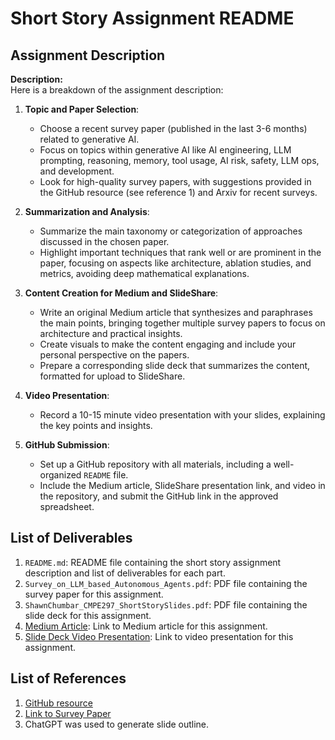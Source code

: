 # Short Story Assignment README

## Assignment Description

**Description:**  
Here is a breakdown of the assignment description:

1. **Topic and Paper Selection**:
   - Choose a recent survey paper (published in the last 3-6 months) related to generative AI.
   - Focus on topics within generative AI like AI engineering, LLM prompting, reasoning, memory, tool usage, AI risk, safety, LLM ops, and development.
   - Look for high-quality survey papers, with suggestions provided in the GitHub resource (see reference 1) and Arxiv for recent surveys.

2. **Summarization and Analysis**:
   - Summarize the main taxonomy or categorization of approaches discussed in the chosen paper.
   - Highlight important techniques that rank well or are prominent in the paper, focusing on aspects like architecture, ablation studies, and metrics, avoiding deep mathematical explanations.

3. **Content Creation for Medium and SlideShare**:
   - Write an original Medium article that synthesizes and paraphrases the main points, bringing together multiple survey papers to focus on architecture and practical insights.
   - Create visuals to make the content engaging and include your personal perspective on the papers.
   - Prepare a corresponding slide deck that summarizes the content, formatted for upload to SlideShare.

4. **Video Presentation**:
   - Record a 10-15 minute video presentation with your slides, explaining the key points and insights.

5. **GitHub Submission**:
   - Set up a GitHub repository with all materials, including a well-organized `README` file.
   - Include the Medium article, SlideShare presentation link, and video in the repository, and submit the GitHub link in the approved spreadsheet.

## List of Deliverables

1. `README.md`: README file containing the short story assignment description and list of deliverables for each part.
2. `Survey_on_LLM_based_Autonomous_Agents.pdf`: PDF file containing the survey paper for this assignment.
3. `ShawnChumbar_CMPE297_ShortStorySlides.pdf`: PDF file containing the slide deck for this assignment.
4. [Medium Article](https://medium.com/@shawn.chumbar/pushing-the-boundaries-of-ai-how-autonomous-agents-with-llms-are-shaping-the-future-60782a5105da): Link to Medium article for this assignment.
5. [Slide Deck Video Presentation](https://youtu.be/cFl1ijAo23k): Link to video presentation for this assignment.

## List of References

1. [GitHub resource](https://github.com/aishwaryanr/awesome-generative-ai-guide/blob/main/research_updates/survey_papers.md)
2. [Link to Survey Paper](https://arxiv.org/abs/2308.11432)
3. ChatGPT was used to generate slide outline.
